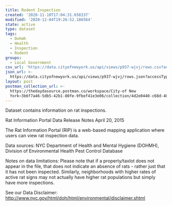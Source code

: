 ```yaml
---
title: Rodent Inspection
created: '2020-11-10T17:04:31.658337'
modified: '2020-12-04T19:26:52.186564'
state: active
type: dataset
tags:
  - Dohmh
  - Health
  - Inspection
  - Rodent
groups:
  - Local Government
csv_url: 'https://data.cityofnewyork.us/api/views/p937-wjvj/rows.csv?accessType=DOWNLOAD'
json_url: >-
  https://data.cityofnewyork.us/api/views/p937-wjvj/rows.json?accessType=DOWNLOAD
layout: post
postman_collection_url: >-
  https://thedaydasource.postman.co/workspace/City-of New
  York~3b6f7a46-5db5-42b1-80fe-9fbef41e3e06/collection/4d2e0440-c68d-40ae-8769-36a531b416ea
---
```

Dataset contains information on rat inspections.

Rat Information Portal Data Release Notes        April 20, 2015

The Rat Information Portal (RIP) is a web-based mapping application where users can view rat inspection data. 

Data sources: NYC Department of Health and Mental Hygiene (DOHMH), Division of Environmental Health Pest Control Database

Notes on data limitations: Please note that if a property/taxlot does not appear in the file, that does not indicate an absence of rats - rather just that it has not been inspected. Similarly, neighborhoods with higher rates of active rat signs may not actually have higher rat populations but simply have more inspections. 

See our Data Disclaimer:
http://www.nyc.gov/html/doh/html/environmental/disclaimer.shtml

